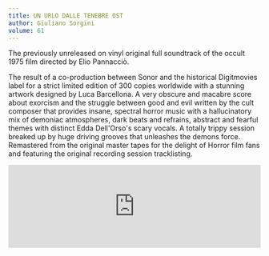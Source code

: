 ```yaml
---
title: UN URLO DALLE TENEBRE OST
author: Giuliano Sorgini
volume: 61
---
```


The previously unreleased on vinyl original full soundtrack of the occult 1975 film directed by Elio Pannacciò.

The result of a co-production between Sonor and the historical Digitmovies label for a strict limited edition of 300 copies worldwide with a stunning artwork designed by Luca Barcellona. A very obscure and macabre score about exorcism and the struggle between good and evil written by the cult composer that provides insane, spectral horror music with a hallucinatory mix of demoniac atmospheres, dark beats and refrains, abstract and fearful themes with distinct Edda Dell'Orso's scary vocals. A totally trippy session breaked up by huge driving grooves that unleashes the demons force. Remastered from the original master tapes for the delight of Horror film fans and featuring the original recording session tracklisting.

<iframe width="100%" height="166" scrolling="no" frameborder="no" allow="autoplay" src="https://w.soundcloud.com/player/?url=https%3A//api.soundcloud.com/tracks/714824521&color=%23ff5500&auto_play=false&hide_related=false&show_comments=true&show_user=true&show_reposts=false&show_teaser=true"></iframe>